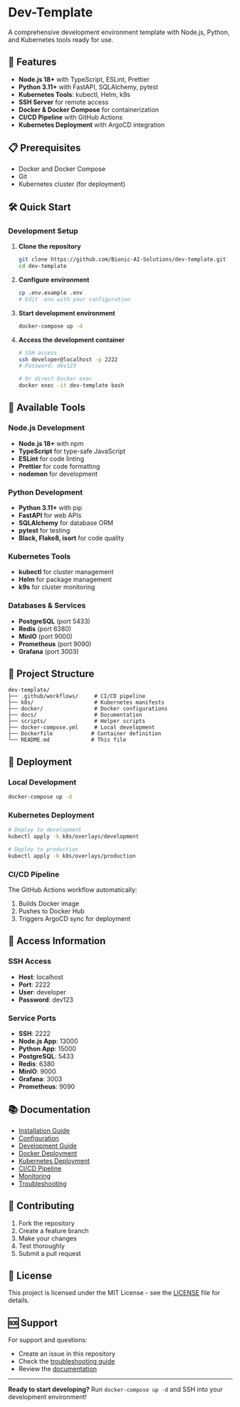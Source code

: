 # Dev-Template

A comprehensive development environment template with Node.js, Python, and Kubernetes tools ready for use.

## 🚀 Features

- **Node.js 18+** with TypeScript, ESLint, Prettier
- **Python 3.11+** with FastAPI, SQLAlchemy, pytest
- **Kubernetes Tools**: kubectl, Helm, k9s
- **SSH Server** for remote access
- **Docker & Docker Compose** for containerization
- **CI/CD Pipeline** with GitHub Actions
- **Kubernetes Deployment** with ArgoCD integration

## 📋 Prerequisites

- Docker and Docker Compose
- Git
- Kubernetes cluster (for deployment)

## 🛠️ Quick Start

### Development Setup

1. **Clone the repository**
   ```bash
   git clone https://github.com/Bionic-AI-Solutions/dev-template.git
   cd dev-template
   ```

2. **Configure environment**
   ```bash
   cp .env.example .env
   # Edit .env with your configuration
   ```

3. **Start development environment**
   ```bash
   docker-compose up -d
   ```

4. **Access the development container**
   ```bash
   # SSH access
   ssh developer@localhost -p 2222
   # Password: dev123
   
   # Or direct Docker exec
   docker exec -it dev-template bash
   ```

## 🔧 Available Tools

### Node.js Development
- **Node.js 18+** with npm
- **TypeScript** for type-safe JavaScript
- **ESLint** for code linting
- **Prettier** for code formatting
- **nodemon** for development

### Python Development
- **Python 3.11+** with pip
- **FastAPI** for web APIs
- **SQLAlchemy** for database ORM
- **pytest** for testing
- **Black, Flake8, isort** for code quality

### Kubernetes Tools
- **kubectl** for cluster management
- **Helm** for package management
- **k9s** for cluster monitoring

### Databases & Services
- **PostgreSQL** (port 5433)
- **Redis** (port 6380)
- **MinIO** (port 9000)
- **Prometheus** (port 9090)
- **Grafana** (port 3003)

## 📁 Project Structure

```
dev-template/
├── .github/workflows/     # CI/CD pipeline
├── k8s/                   # Kubernetes manifests
├── docker/                # Docker configurations
├── docs/                  # Documentation
├── scripts/               # Helper scripts
├── docker-compose.yml     # Local development
├── Dockerfile            # Container definition
└── README.md             # This file
```

## 🚀 Deployment

### Local Development
```bash
docker-compose up -d
```

### Kubernetes Deployment
```bash
# Deploy to development
kubectl apply -k k8s/overlays/development

# Deploy to production
kubectl apply -k k8s/overlays/production
```

### CI/CD Pipeline
The GitHub Actions workflow automatically:
1. Builds Docker image
2. Pushes to Docker Hub
3. Triggers ArgoCD sync for deployment

## 🔐 Access Information

### SSH Access
- **Host**: localhost
- **Port**: 2222
- **User**: developer
- **Password**: dev123

### Service Ports
- **SSH**: 2222
- **Node.js App**: 13000
- **Python App**: 15000
- **PostgreSQL**: 5433
- **Redis**: 6380
- **MinIO**: 9000
- **Grafana**: 3003
- **Prometheus**: 9090

## 📚 Documentation

- [Installation Guide](docs/installation.md)
- [Configuration](docs/configuration.md)
- [Development Guide](docs/development.md)
- [Docker Deployment](docs/docker-deployment.md)
- [Kubernetes Deployment](docs/kubernetes-deployment.md)
- [CI/CD Pipeline](docs/cicd-pipeline.md)
- [Monitoring](docs/monitoring.md)
- [Troubleshooting](docs/troubleshooting.md)

## 🤝 Contributing

1. Fork the repository
2. Create a feature branch
3. Make your changes
4. Test thoroughly
5. Submit a pull request

## 📄 License

This project is licensed under the MIT License - see the [LICENSE](LICENSE) file for details.

## 🆘 Support

For support and questions:
- Create an issue in this repository
- Check the [troubleshooting guide](docs/troubleshooting.md)
- Review the [documentation](docs/)

---

**Ready to start developing?** Run `docker-compose up -d` and SSH into your development environment!